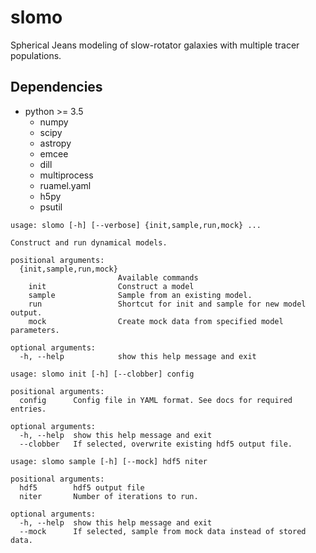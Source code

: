 # slomo

Spherical Jeans modeling of slow-rotator galaxies with multiple tracer populations.

## Dependencies

* python >= 3.5
  * numpy
  * scipy
  * astropy
  * emcee
  * dill
  * multiprocess
  * ruamel.yaml
  * h5py
  * psutil

```
usage: slomo [-h] [--verbose] {init,sample,run,mock} ...

Construct and run dynamical models.

positional arguments:
  {init,sample,run,mock}
                        Available commands
    init                Construct a model
    sample              Sample from an existing model.
    run                 Shortcut for init and sample for new model output.
    mock                Create mock data from specified model parameters.

optional arguments:
  -h, --help            show this help message and exit
```

```
usage: slomo init [-h] [--clobber] config

positional arguments:
  config      Config file in YAML format. See docs for required entries.

optional arguments:
  -h, --help  show this help message and exit
  --clobber   If selected, overwrite existing hdf5 output file.
```

```
usage: slomo sample [-h] [--mock] hdf5 niter

positional arguments:
  hdf5        hdf5 output file
  niter       Number of iterations to run.

optional arguments:
  -h, --help  show this help message and exit
  --mock      If selected, sample from mock data instead of stored data.
```

